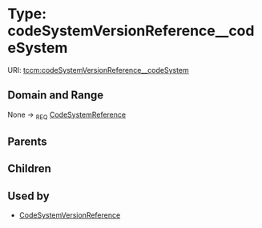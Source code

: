 
# Type: codeSystemVersionReference__codeSystem




URI: [tccm:codeSystemVersionReference__codeSystem](https://hotecosystem.org/tccm/codeSystemVersionReference__codeSystem)


## Domain and Range

None ->  <sub>REQ</sub> [CodeSystemReference](CodeSystemReference.md)

## Parents


## Children


## Used by

 * [CodeSystemVersionReference](CodeSystemVersionReference.md)
